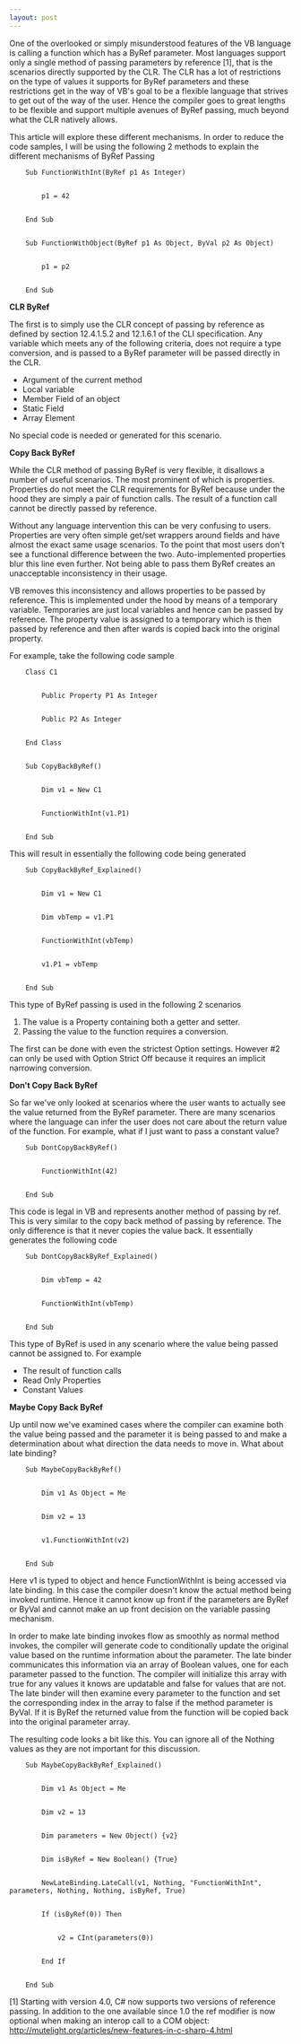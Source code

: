 ```yaml
---
layout: post
---
```

One of the overlooked or simply misunderstood features of the VB language is
calling a function which has a ByRef parameter. Most languages support only a
single method of passing parameters by reference [1], that is the scenarios
directly supported by the CLR. The CLR has a lot of restrictions on the type
of values it supports for ByRef parameters and these restrictions get in the
way of VB's goal to be a flexible language that strives to get out of the way
of the user. Hence the compiler goes to great lengths to be flexible and
support multiple avenues of ByRef passing, much beyond what the CLR natively
allows.

This article will explore these different mechanisms. In order to reduce the
code samples, I will be using the following 2 methods to explain the different
mechanisms of ByRef Passing

    
    
        Sub FunctionWithInt(ByRef p1 As Integer)


            p1 = 42


        End Sub


        Sub FunctionWithObject(ByRef p1 As Object, ByVal p2 As Object)


            p1 = p2


        End Sub



**CLR ByRef**

The first is to simply use the CLR concept of passing by reference as defined
by section 12.4.1.5.2 and 12.1.6.1 of the CLI specification. Any variable
which meets any of the following criteria, does not require a type conversion,
and is passed to a ByRef parameter will be passed directly in the CLR.

  * Argument of the current method 
  * Local variable 
  * Member Field of an object 
  * Static Field 
  * Array Element 

No special code is needed or generated for this scenario.

**Copy Back ByRef**

While the CLR method of passing ByRef is very flexible, it disallows a number
of useful scenarios. The most prominent of which is properties. Properties
do not meet the CLR requirements for ByRef because under the hood they are
simply a pair of function calls. The result of a function call cannot be
directly passed by reference.

Without any language intervention this can be very confusing to users.
Properties are very often simple get/set wrappers around fields and have
almost the exact same usage scenarios. To the point that most users don't see
a functional difference between the two. Auto-implemented properties blur
this line even further. Not being able to pass them ByRef creates an
unacceptable inconsistency in their usage.

VB removes this inconsistency and allows properties to be passed by reference.
This is implemented under the hood by means of a temporary variable.
Temporaries are just local variables and hence can be passed by reference.
The property value is assigned to a temporary which is then passed by
reference and then after wards is copied back into the original property.

For example, take the following code sample

    
    
        Class C1


            Public Property P1 As Integer


            Public P2 As Integer


        End Class


        Sub CopyBackByRef()


            Dim v1 = New C1


            FunctionWithInt(v1.P1)


        End Sub


    


    

This will result in essentially the following code being generated

    
    
        Sub CopyBackByRef_Explained()


            Dim v1 = New C1


            Dim vbTemp = v1.P1


            FunctionWithInt(vbTemp)


            v1.P1 = vbTemp


        End Sub


    


    

This type of ByRef passing is used in the following 2 scenarios

  1. The value is a Property containing both a getter and setter.
  2. Passing the value to the function requires a conversion. 

The first can be done with even the strictest Option settings. However #2 can
only be used with Option Strict Off because it requires an implicit narrowing
conversion.



**Don't Copy Back ByRef**

So far we've only looked at scenarios where the user wants to actually see the
value returned from the ByRef parameter. There are many scenarios where the
language can infer the user does not care about the return value of the
function. For example, what if I just want to pass a constant value?

    
    
        Sub DontCopyBackByRef()


            FunctionWithInt(42)


        End Sub


    


    

This code is legal in VB and represents another method of passing by ref.
This is very similar to the copy back method of passing by reference. The
only difference is that it never copies the value back. It essentially
generates the following code

    
    
        Sub DontCopyBackByRef_Explained()


            Dim vbTemp = 42


            FunctionWithInt(vbTemp)


        End Sub


    

This type of ByRef is used in any scenario where the value being passed cannot
be assigned to. For example

  * The result of function calls 
  * Read Only Properties 
  * Constant Values 

**Maybe Copy Back ByRef**

Up until now we've examined cases where the compiler can examine both the
value being passed and the parameter it is being passed to and make a
determination about what direction the data needs to move in. What about late
binding?

    
    
        Sub MaybeCopyBackByRef()


            Dim v1 As Object = Me


            Dim v2 = 13


            v1.FunctionWithInt(v2)


        End Sub


    

Here v1 is typed to object and hence FunctionWithInt is being accessed via
late binding. In this case the compiler doesn't know the actual method being
invoked runtime. Hence it cannot know up front if the parameters are ByRef or
ByVal and cannot make an up front decision on the variable passing mechanism.

In order to make late binding invokes flow as smoothly as normal method
invokes, the compiler will generate code to conditionally update the original
value based on the runtime information about the parameter. The late binder
communicates this information via an array of Boolean values, one for each
parameter passed to the function. The compiler will initialize this array
with true for any values it knows are updatable and false for values that are
not. The late binder will then examine every parameter to the function and
set the corresponding index in the array to false if the method parameter is
ByVal. If it is ByRef the returned value from the function will be copied
back into the original parameter array.

The resulting code looks a bit like this. You can ignore all of the Nothing
values as they are not important for this discussion.

    
    
        Sub MaybeCopyBackByRef_Explained()


            Dim v1 As Object = Me


            Dim v2 = 13


            Dim parameters = New Object() {v2}


            Dim isByRef = New Boolean() {True}


            NewLateBinding.LateCall(v1, Nothing, "FunctionWithInt", parameters, Nothing, Nothing, isByRef, True)


            If (isByRef(0)) Then


                v2 = CInt(parameters(0))


            End If


        End Sub


    

[1] Starting with version 4.0, C# now supports two versions of reference
passing. In addition to the one available since 1.0 the ref modifier is now
optional when making an interop call to a COM object:
<http://mutelight.org/articles/new-features-in-c-sharp-4.html>

